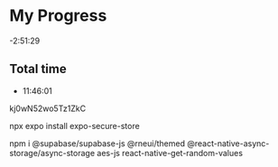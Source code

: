 
# My Progress

-2:51:29

## Total time

- 11:46:01

kj0wN52wo5Tz1ZkC

npx expo install expo-secure-store

npm i @supabase/supabase-js @rneui/themed @react-native-async-storage/async-storage aes-js react-native-get-random-values
